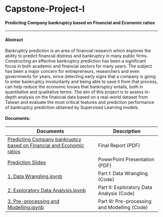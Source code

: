 # Capstone-Project-I
#### Predicting Company bankruptcy based on Financial and Economic ratios
------------------------------------------------------------------------
#### Abstract
Bankruptcy prediction is an area of financial research which explores the ability to predict financial distress and bankruptcy in many public firms. Constructing an effective bankruptcy prediction has been a significant focus in both academic and financial sectors for many years. The subject has been a major concern for entrepreneurs, researchers and even governments for years, since detecting early signs that a company is going to enter bankruptcy involuntarily and being able to save it from that process, can help reduce the economic losses that bankruptcy entails, both in quantitative and qualitative terms. The aim of this project is to assess in-depth analysis on the financial data based on a real-world dataset from Taiwan and evaluate the most critical features and prediction performance of bankruptcy prediction obtained by Supervised Learning models.

#### Documents:
| Documents | Description |
| ---------|-----------|
|[Predicting Company bankruptcy based on Financial and Economic ratios](https://github.com/Sperodvd/Capstone-Project-I/blob/main/Final%20documents/Predicting%20Company%20bankrupty%20based%20on%20Financial%20and%20Economic%20ratios.pdf) | Final Report (PDF) |
|[Prediction Slides](https://github.com/Sperodvd/Capstone-Project-I/blob/main/Final%20documents/Prediction%20Company%20bankruptcy%20based%20on%20Financial%20and%20Economic%20ratios%20PPT.pdf) | PowerPoint Presentation (PDF) |
|[1. Data Wrangling.ipynb](https://github.com/Sperodvd/Capstone-Project-I/blob/main/Final%20documents/1.%20Data%20Wrangling.ipynb) | Part I: Data Wrangling (Code) |
|[2. Exploratory Data Analysis.ipynb](https://github.com/Sperodvd/Capstone-Project-I/blob/main/Final%20documents/2.%20Exploratory%20Data%20Analysis.ipynb) | Part II: Exploratory Data Analysis (Code) |
|[3. Pre-processing and Modelling.ipynb](https://github.com/Sperodvd/Capstone-Project-I/blob/main/Final%20documents/3.%20Pre-processing%20and%20Modelling.ipynb) | Part III: Pre-processing and Modelling (Code) |
